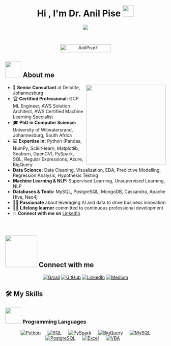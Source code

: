<h1 align="center">Hi , I'm Dr. Anil Pise <img src="https://media.giphy.com/media/hvRJCLFzcasrR4ia7z/giphy.gif" width="35"></h1>
<p align="center">
  <a href="https://github.com/DenverCoder1/readme-typing-svg"><img src="https://readme-typing-svg.herokuapp.com?font=Time+New+Roman&color=%23C8BE25&size=25&center=true&vCenter=true&width=855&height=100&lines=PhD+in+Computer+Science;AI+Researcher+and+Keynote+Speaker;Senior+Consultant+%7C+Data+Engineering+and+Data+Science+Expert;Machine+Learning+%7C+Deep+Learning+Specialist;Certified+GCP+ML+Engineer+Professional;Certified+GCP+Data+Engineer+Professional;Certified+AWS+Solution+Architect+Professional;AWS+Certified+Machine+Learning+Specialist;Experience+in+Azure+AI+Services;Predictive+Modeling+Enthusiast;Always+learning+new+things"></a>
</p>
<br>
<p align="center"> 
	<img src="https://komarev.com/ghpvc/?username=AnilPise7&label=Profile%20views&color=0047AB&style=plastic?" alt="AnilPise7" height=25px, width=160px/> 
</p>

## <picture><img src = "https://github.com/AnilPise7/AnilPise7/tree/a284ec43867b5e9826aa1e95ec076e907f952483/Images/about_me.gif" width = 50px></picture> About me

<picture> <img align="right" src="https://github.com/AnilPise7/AnilPise7/tree/a284ec43867b5e9826aa1e95ec076e907f952483/Images/Right_Side.gif" width = 250px></picture>

- :office: **Senior Consultant** at Deloitte, Johannesburg
- :trophy: **Certified Professional:** GCP ML Engineer, AWS Solution Architect, AWS Certified Machine Learning Specialist
- :mortar_board: **PhD in Computer Science:** University of Witwatersrand, Johannesburg, South Africa
- :computer: **Expertise in:** Python (Pandas, NumPy, Scikit-learn, Matplotlib, Seaborn, OpenCV), PySpark, SQL, Regular Expressions, Azure, BigQuery
- **Data Science:** Data Cleaning, Visualization, EDA, Predictive Modelling, Regression Analysis, Hypothesis Testing 
- **Machine Learning & NLP:** Supervised Learning, Unsupervised Learning, NLP 
- **Databases & Tools:** MySQL, PostgreSQL, MongoDB, Cassandra, Apache Hive, Neo4j
- :technologist: **Passionate** about leveraging AI and data to drive business innovation
- :student: **Lifelong learner** committed to continuous professional development
- :boom: **Connect with me on** [LinkedIn](https://www.linkedin.com/in/dr-anil-pise-231699b6/)

<br>

## <picture> <img src="https://github.com/AnilPise7/AnilPise7/tree/a284ec43867b5e9826aa1e95ec076e907f952483/Images/Connect-with-me.gif" width="100px"> </picture> Connect with me
<p align="center">
	<a href="mailto:anilapise7@gmail.com"><img img src="https://img.shields.io/badge/gmail-%23EA4335.svg?style=plastic&logo=gmail&logoColor=white" alt="Gmail"/></a>
	<a href="https://github.com/AnilPise7"><img src="https://img.shields.io/badge/github-%23181717.svg?style=plastic&logo=github&logoColor=white" alt="GitHub"/></a>
	<a href="https://www.linkedin.com/in/dr-anil-pise-231699b6/"><img src="https://img.shields.io/badge/linkedin-%230A66C2.svg?style=plastic&logo=linkedin&logoColor=white" alt="LinkedIn"/></a>
	<a href="https://anilpise7.medium.com/"><img src="https://img.shields.io/badge/medium-%23000000.svg?style=plastic&logo=medium&logoColor=white" alt="Medium"/></a>
</p>

## 🛠️ My Skills

### <picture> <img src = "https://github.com/AnilPise7/AnilPise7/tree/a284ec43867b5e9826aa1e95ec076e907f952483/Images/Programming_Languages.gif" width = 50px>  </picture> Programming Languages

<p align="center"> 
  &emsp; 
  <a href="https://www.python.org/" target="_blank"> <img alt="Python" src="https://img.shields.io/badge/Python-%2314354C.svg?style=plastic&logo=python&logoColor=white"></a> 
  &emsp;
  <a href="https://www.sql.com/" target="_blank"><img alt="SQL" src="https://img.shields.io/badge/SQL%20-%23007396.svg?style=plastic&logo=sql&logoColor=white"></a> 
  &emsp;
  <a href="https://spark.apache.org/" target="_blank"><img alt="PySpark" src="https://img.shields.io/badge/PySpark%20-%23E25A1C.svg?style=plastic&logo=apache-spark&logoColor=white"></a>
  &emsp;
  <a href="https://cloud.google.com/bigquery" target="_blank"><img alt="BigQuery" src="https://img.shields.io/badge/BigQuery%20-%234285F4.svg?style=plastic&logo=google-cloud&logoColor=white"></a>
  &emsp;
  <a href="https://www.mysql.com/" target="_blank"><img alt="MySQL" src="https://img.shields.io/badge/MySQL%20-%234479A1.svg?style=plastic&logo=mysql&logoColor=white"></a>
  &emsp;
  <a href="https://www.postgresql.org/" target="_blank"><img alt="PostgreSQL" src="https://img.shields.io/badge/PostgreSQL%20-%23336791.svg?style=plastic&logo=postgresql&logoColor=white"></a>
  &emsp;
  <a href="https://www.microsoft.com/en-us/microsoft-365/excel" target="_blank"><img alt="Excel" src="https://img.shields.io/badge/Excel%20-%2300A300.svg?style=plastic&logo=microsoft-excel&logoColor=white"></a>
  &emsp;
  <a href="https://docs.microsoft.com/en-us/office/vba/api/overview/" target="_blank"><img alt="VBA" src="https://img.shields.io/badge/VBA%20-%23649A44.svg?style=plastic&logo=microsoft&logoColor=white"></a>
  &emsp;
</p>
